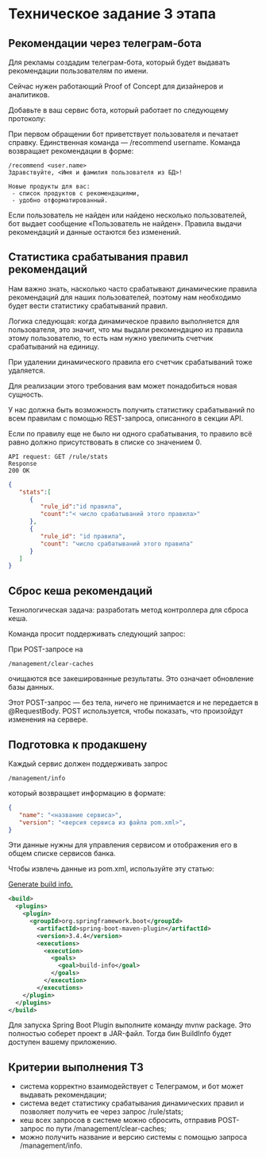 # Техническое задание 3 этапа

## Рекомендации через телеграм-бота

Для рекламы создадим телеграм-бота, который будет выдавать рекомендации пользователям по имени.

Сейчас нужен работающий Proof of Concept для дизайнеров и аналитиков.

Добавьте в ваш сервис бота, который работает по следующему протоколу:

При первом обращении бот приветствует пользователя и печатает справку.
Единственная команда — /recommend username.
Команда возвращает рекомендации в форме:

```Text
/recommend <user.name>
Здравствуйте, <Имя и фамилия пользователя из БД>!
 
Новые продукты для вас:
 - список продуктов с рекомендациями,
 - удобно отформатированный.
```

Если пользователь не найден или найдено несколько пользователей, бот выдает сообщение «Пользователь не найден».
Правила выдачи рекомендаций и данные остаются без изменений.

## Статистика срабатывания правил рекомендаций

Нам важно знать, насколько часто срабатывают динамические правила рекомендаций для наших пользователей, поэтому нам необходимо будет вести статистику срабатываний правил.

Логика следующая: когда динамическое правило выполняется для пользователя, это значит, что мы выдали рекомендацию из правила этому пользователю, то есть нам нужно увеличить счетчик срабатываний на единицу.

При удалении динамического правила его счетчик срабатываний тоже удаляется.

Для реализации этого требования вам может понадобиться новая сущность.

У нас должна быть возможность получить статистику срабатываний по всем правилам с помощью REST-запроса, описанного в секции API.

Если по правилу еще не было ни одного срабатывания, то правило всё равно должно присутствовать в списке со значением 0.

```Text
API request: GET /rule/stats
Response
200 OK
```

```Json
{
   "stats":[
      {
         "rule_id":"id правила",
         "count":"< число срабатываний этого правила>"
      },
      {
         "rule_id": "id правила",
         "count": "число срабатываний этого правила"
      }
   ]
}
```

## Сброс кеша рекомендаций

Технологическая задача: разработать метод контроллера для сброса кеша.

Команда просит поддерживать следующий запрос:

При POST-запросе на

```Text
/management/clear-caches
```

очищаются все закешированные результаты. Это означает обновление базы данных.

Этот POST-запрос — без тела, ничего не принимается и не передается в @RequestBody. POST используется, чтобы показать, что произойдут изменения на сервере.

## Подготовка к продакшену

Каждый сервис должен поддерживать запрос

```Text
/management/info
```

который возвращает информацию в формате:

```Json
{
   "name": "<название сервиса>",
   "version": "<версия сервиса из файла pom.xml>",
}
```

Эти данные нужны для управления сервисом и отображения его в общем списке сервисов банка.

Чтобы извлечь данные из pom.xml, используйте эту статью:

[Generate build info.](https://docs.spring.io/spring-boot/how-to/build.html#howto.build.generate-info)

```Xml
<build>
  <plugins>
    <plugin>
      <groupId>org.springframework.boot</groupId>
        <artifactId>spring-boot-maven-plugin</artifactId>
        <version>3.4.4</version>
        <executions>
          <execution>
            <goals>
              <goal>build-info</goal>
            </goals>
          </execution>
        </executions>
    </plugin>
  </plugins>
</build>
```

Для запуска Spring Boot Plugin выполните команду mvnw package. Это полностью соберет проект в JAR-файл. Тогда бин BuildInfo будет доступен вашему приложению.

## Критерии выполнения ТЗ

- система корректно взаимодействует с Телеграмом, и бот может выдавать рекомендации;
- система ведет статистику срабатывания динамических правил и позволяет получить ее через запрос /rule/stats;
- кеш всех запросов в системе можно сбросить, отправив POST-запрос по пути /management/clear-caches;
- можно получить название и версию системы с помощью запроса /management/info.
